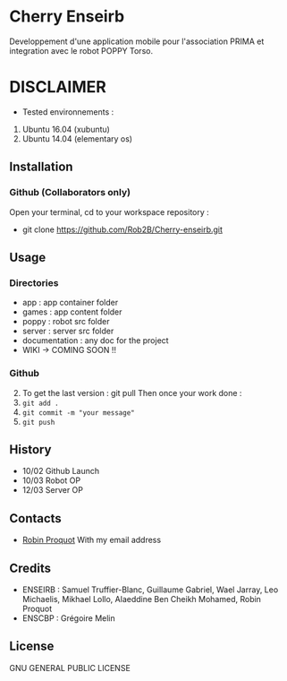# Cherry Enseirb
Developpement d'une application mobile pour l'association PRIMA et integration avec le robot POPPY Torso.

# DISCLAIMER
- Tested environnements :
1. Ubuntu 16.04 (xubuntu)
1. Ubuntu 14.04 (elementary os)

## Installation 

### Github (Collaborators only)
Open your terminal, cd to your workspace repository :
- git clone https://github.com/Rob2B/Cherry-enseirb.git

## Usage

### Directories
- app : app container folder
- games : app content folder
- poppy : robot src folder
- server : server src folder
- documentation : any doc for the project
- WIKI -> COMING SOON !!

### Github 
2. To get the last version : git pull 
Then once your work done :
2. `git add .`
3. `git commit -m "your message"`
4. `git push`


## History
- 10/02 Github Launch
- 10/03 Robot OP
- 12/03 Server OP

## Contacts
+ [Robin Proquot](https://github.com/Rob2B) With my email address
## Credits
+ ENSEIRB : Samuel Truffier-Blanc, Guillaume Gabriel, Wael Jarray, Leo Michaelis, Mikhael Lollo, Alaeddine Ben Cheikh Mohamed, Robin Proquot
+ ENSCBP : Grégoire Melin

## License
GNU GENERAL PUBLIC LICENSE
